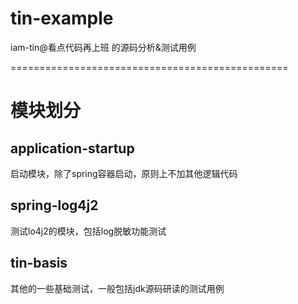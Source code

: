 # tin-example
iam-tin@看点代码再上班 的源码分析&amp;测试用例

================================================

# 模块划分
## application-startup 
启动模块，除了spring容器启动，原则上不加其他逻辑代码

## spring-log4j2
测试lo4j2的模块，包括log脱敏功能测试

## tin-basis
其他的一些基础测试，一般包括jdk源码研读的测试用例